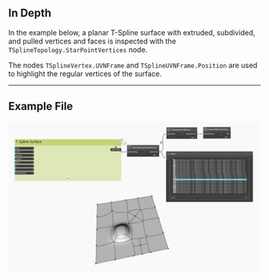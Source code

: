 ## In Depth
In the example below, a planar T-Spline surface with extruded, subdivided, and pulled vertices and faces is inspected with the `TSplineTopology.StarPointVertices` node.

The nodes `TSplineVertex.UVNFrame` and `TSplineUVNFrame.Position` are used to highlight the regular vertices of the surface.
___
## Example File

![TSplineTopology.RegularVertices](./Autodesk.DesignScript.Geometry.TSpline.TSplineTopology.RegularVertices_img.jpg)